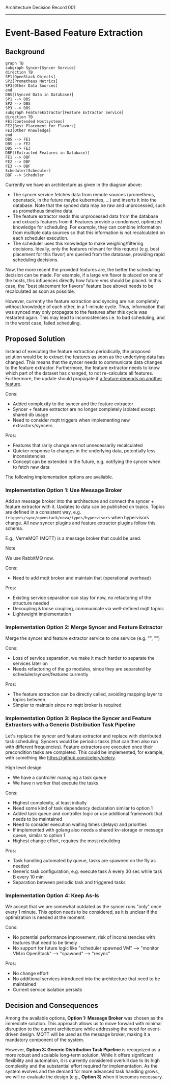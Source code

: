 Architecture Decision Record 001

---

# Event-Based Feature Extraction

## Background

```mermaid
graph TB
subgraph Syncer[Syncer Service]
direction TB
SP1[OpenStack Objects]
SP2[Prometheus Metrics]
SP3[Other Data Sources]
end
DBS[(Synced Data in Database)]
SP1 --> DBS
SP2 --> DBS
SP3 --> DBS
subgraph FeatureExtractor[Feature Extractor Service]
direction TB
FE1[Contended Hostsystems]
FE2[Best Placement for Flavors]
FE3[Other Knowledge]
end
DBS --> FE1
DBS --> FE2
DBS --> FE3
DBF[(Extracted Features in Database)]
FE1 --> DBF
FE2 --> DBF
FE3 --> DBF
Scheduler[Scheduler]
DBF --> Scheduler
```

Currently we have an architecture as given in the diagram above:

- The syncer service fetches data from remote sources (prometheus, openstack, in the future maybe kubernetes, ...) and inserts it into the database. Note that the synced data may be raw and unprocessed, such as prometheus timeline data.
- The feature extractor reads this unprocessed data from the database and extracts features from it. Features provide a condensed, optimized knowledge for scheduling. For example, they can combine information from multiple data sources so that this information is not recalculated on each scheduler execution.
- The scheduler uses this knowledge to make weighing/filtering decisions. Ideally, only the features relevant for this request (e.g. best placement for this flavor) are queried from the database, providing rapid scheduling decisions.

Now, the more recent the provided features are, the better the scheduling decision can be made. For example, if a large vm flavor is placed on one of the hosts, this influences directly how future vms should be placed. In this case, the "best placement for flavors" feature (see above) needs to be recalculated as soon as possible.

However, currently the feature extraction and syncing are run completely without knowledge of each other, in a 1-minute cycle. Thus, information that was synced may only propagate to the features after this cycle was restarted again. This may lead to inconsistencies i.e. to bad scheduling, and in the worst case, failed scheduling.

## Proposed Solution

Instead of executing the feature extraction periodically, the proposed solution would be to extract the features as soon as the underlying data has changed. This means that the syncer needs to communicate data changes to the feature extractor. Furthermore, the feature extractor needs to know which part of the dataset has changed, to not re-calculate all features. Furthermore, the update should propagate if [a feature depends on another feature](https://github.com/cobaltcore-dev/cortex/blob/d1698cfa7a07a1eafacfc56dd2545ee1e28da40b/helm/cortex/values.yaml#L269).

Cons:
- Added complexity to the syncer and the feature extractor
- Syncer + feature extractor are no longer completely isolated except shared db usage
- Need to consider mqtt triggers when implementing new extractors/syncers

Pros:
- Features that rarily change are not unnecessarily recalculated
- Quicker response to changes in the underlying data, potentially less inconsistencies
- Concept can be extended in the future, e.g. notifying the syncer when to fetch new data

The following implementation options are available.

### Implementation Option 1: Use Message Broker

Add an message broker into the architecture and connect the syncer + feature extractor with it. Updates to data can be published on topics. Topics are defined in a consistent way, e.g. `triggers/sync/openstack/nova/types/hypervisors` when hypervisors change. All new syncer plugins and feature extractor plugins follow this schema.

E.g., VerneMQT (MQTT) is a message broker that could be used.

> [!NOTE]  
> We use RabbitMQ now.

Cons:
- Need to add mqtt broker and maintain that (operational overhead)

Pros:
- Existing service separation can stay for now, no refactoring of the structure needed
- Decoupling & loose coupling, communicate via well-defined mqtt topics
- Lightweight implementation

### Implementation Option 2: Merge Syncer and Feature Extractor

Merge the syncer and feature extractor service to one service (e.g. "", "")

Cons:
- Loss of service separation, we make it much harder to separate the services later on
- Needs refactoring of the go modules, since they are separated by scheduler/syncer/features currently

Pros:
- The feature extraction can be directly called, avoiding mapping layer to topics between.
- Simpler to maintain since no mqtt broker is required

### Implementation Option 3: Replace the Syncer and Feature Extractors with a Generic Distribution Task Pipeline

Let's replace the syncer and feature extractor and replace with distributed task scheduling. Syncers would be periodic tasks (that can then also run with different frequencies). Feature extractors are executed once their precondition tasks are completed. This could be implemented, for example, with something like https://github.com/celery/celery.

High level design:
* We have a controller managing a task queue
* We have n worker that execute the tasks

Cons:
- Highest complexity, at least initially
- Need some kind of task dependency declaration similar to option 1
- Added task queue and controller logic or use additional framework that needs to be maintained
- Need to consider execution waiting times (delays) and priorities
- If implemented with golang also needs a shared kv-storage or message queue, similar to option 1
- Highest change effort, requires the most rebuilding

Pros:
- Task handling automated by queue, tasks are spawned on the fly as needed
- Generic task configuration, e.g. execute task A every 30 sec while task B every 10 min
- Separation between periodic task and triggered tasks

### Implementation Option 4: Keep As-Is

We accept that we are somewhat outdated as the syncer runs "only" once every 1 minute. This option needs to be considered, as it is unclear if the optimization is needed at the moment.

Cons:
- No potential performance improvement, risk of inconsistencies with features that need to be timely
- No support for future logic like "scheduler spawned VM" --> "monitor VM in OpenStack" --> "spawned" --> "resync"

Pros:
- No change effort
- No additional services introduced into the architecture that need to be maintained
- Current service isolation persists

## Decision and Consequences

Among the available options, **Option 1: Message Broker** was chosen as the immediate solution. This approach allows us to move forward with minimal disruption to the current architecture while addressing the need for event-driven design. MQTT will be used as the message broker, making it a mandatory component of the system.

However, **Option 3: Generic Distribution Task Pipeline** is recognized as a more robust and scalable long-term solution. While it offers significant flexibility and automation, it is currently considered overkill due to its high complexity and the substantial effort required for implementation.
As the system evolves and the demand for more advanced task handling grows, we will re-evaluate the design (e.g., **Option 3**) when it becomes necessary.
